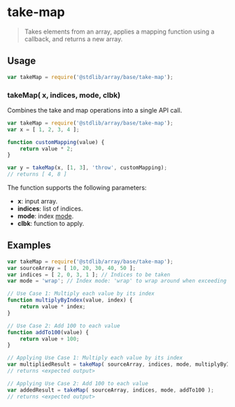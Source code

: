 <!--

@license Apache-2.0

Copyright (c) 2024 The Stdlib Authors.

Licensed under the Apache License, Version 2.0 (the "License");
you may not use this file except in compliance with the License.
You may obtain a copy of the License at

   http://www.apache.org/licenses/LICENSE-2.0

Unless required by applicable law or agreed to in writing, software
distributed under the License is distributed on an "AS IS" BASIS,
WITHOUT WARRANTIES OR CONDITIONS OF ANY KIND, either express or implied.
See the License for the specific language governing permissions and
limitations under the License.

-->

# take-map

> Takes elements from an array, applies a mapping function using a callback, and returns a new array.

<section class="usage">

## Usage

```javascript
var takeMap = require('@stdlib/array/base/take-map');
```

### takeMap( x, indices, mode, clbk)

Combines the take and map operations into a single API call.

```javascript
var takeMap = require('@stdlib/array/base/take-map');
var x = [ 1, 2, 3, 4 ];

function customMapping(value) {
    return value * 2;
}

var y = takeMap(x, [1, 3], 'throw', customMapping);
// returns [ 4, 8 ]
```

The function supports the following parameters:

-   **x**: input array.
-   **indices**: list of indices.
-   **mode**: index [mode][@stdlib/ndarray/base/ind].
-   **clbk**: function to apply.

</section>

<!-- /.usage -->

<section class="notes">

</section>

<!-- /.notes -->

<section class="examples">

## Examples

<!-- eslint no-undef: "error" -->

```javascript
var takeMap = require('@stdlib/array/base/take-map');
var sourceArray = [ 10, 20, 30, 40, 50 ];
var indices = [ 2, 0, 3, 1 ]; // Indices to be taken
var mode = 'wrap'; // Index mode: 'wrap' to wrap around when exceeding array length

// Use Case 1: Multiply each value by its index
function multiplyByIndex(value, index) {
    return value * index;
}

// Use Case 2: Add 100 to each value
function addTo100(value) {
    return value + 100;
}

// Applying Use Case 1: Multiply each value by its index
var multipliedResult = takeMap( sourceArray, indices, mode, multiplyByIndex );
// returns <expected output>

// Applying Use Case 2: Add 100 to each value
var addedResult = takeMap( sourceArray, indices, mode, addTo100 );
// returns <expected output>
```

</section>

<!-- /.examples -->

<!-- Section for related `stdlib` packages. Do not manually edit this section, as it is automatically populated. -->

<section class="related">

</section>

<!-- /.related -->

<!-- Section for all links. Make sure to keep an empty line after the `section` element and another before the `/section` close. -->

<section class="links">

[@stdlib/ndarray/base/ind]: https://github.com/stdlib-js/stdlib/tree/develop/lib/node_modules/%40stdlib/ndarray/base/ind

</section>

<!-- /.links -->
